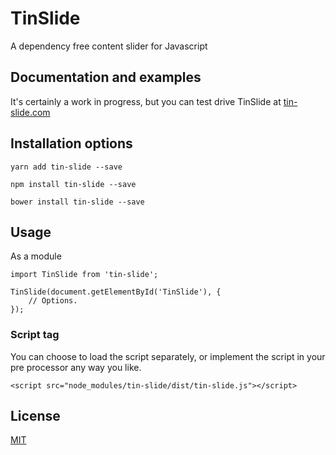 # TinSlide
A dependency free content slider for Javascript

## Documentation and examples
It's certainly a work in progress, but you can test drive TinSlide at [tin-slide.com](https://tin-slide.com "TinSlide website")

## Installation options
```
yarn add tin-slide --save
```
```
npm install tin-slide --save
```
```
bower install tin-slide --save
```

## Usage
As a module
```
import TinSlide from 'tin-slide';

TinSlide(document.getElementById('TinSlide'), {
    // Options.
});
```

### Script tag
You can choose to load the script separately, or implement the script in your pre processor any way you like.
```
<script src="node_modules/tin-slide/dist/tin-slide.js"></script>
```

## License
[MIT](LICENSE)